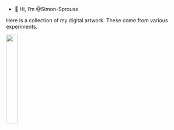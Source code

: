 - 👋 Hi, I’m @Simon-Sprouse


Here is a collection of my digital artwork. These come from various experiments.

<img src="https://github.com/Simon-Sprouse/Profile-Assets/blob/7c7d363e1718508a566f5aeaf27c8d8dac6f1fe9/digital_art.png" width="25%">


<!---
Simon-Sprouse/Simon-Sprouse is a ✨ special ✨ repository because its `README.md` (this file) appears on your GitHub profile.
You can click the Preview link to take a look at your changes.
--->

